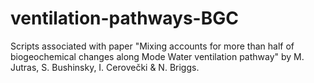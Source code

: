 # ventilation-pathways-BGC
Scripts associated with paper "Mixing accounts for more than half of biogeochemical changes along Mode Water ventilation pathway" by M. Jutras, S. Bushinsky, I. Cerovečki & N. Briggs.
